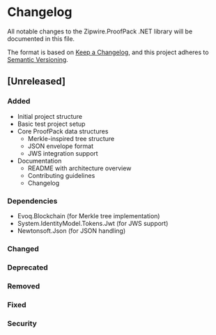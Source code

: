 # Changelog

All notable changes to the Zipwire.ProofPack .NET library will be documented in this file.

The format is based on [Keep a Changelog](https://keepachangelog.com/en/1.0.0/),
and this project adheres to [Semantic Versioning](https://semver.org/spec/v2.0.0.html).

## [Unreleased]

### Added
- Initial project structure
- Basic test project setup
- Core ProofPack data structures
  - Merkle-inspired tree structure
  - JSON envelope format
  - JWS integration support
- Documentation
  - README with architecture overview
  - Contributing guidelines
  - Changelog

### Dependencies
- Evoq.Blockchain (for Merkle tree implementation)
- System.IdentityModel.Tokens.Jwt (for JWS support)
- Newtonsoft.Json (for JSON handling)

### Changed

### Deprecated

### Removed

### Fixed

### Security 